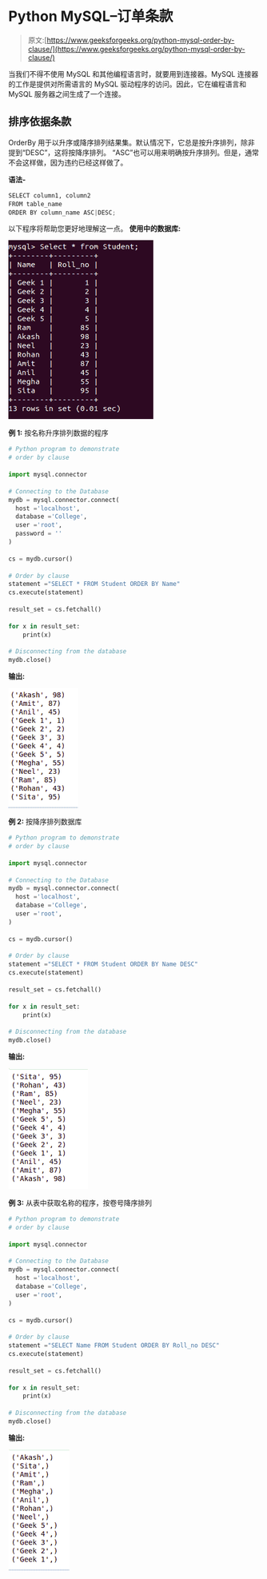 # Python MySQL–订单条款

> 原文:[https://www.geeksforgeeks.org/python-mysql-order-by-clause/](https://www.geeksforgeeks.org/python-mysql-order-by-clause/)

当我们不得不使用 MySQL 和其他编程语言时，就要用到连接器。MySQL 连接器的工作是提供对所需语言的 MySQL 驱动程序的访问。因此，它在编程语言和 MySQL 服务器之间生成了一个连接。

## 排序依据条款

OrderBy 用于以升序或降序排列结果集。默认情况下，它总是按升序排列，除非提到“DESC”，这将按降序排列。
“ASC”也可以用来明确按升序排列。但是，通常不会这样做，因为违约已经这样做了。

**语法-**

```py
SELECT column1, column2
FROM table_name
ORDER BY column_name ASC|DESC;

```

以下程序将帮助您更好地理解这一点。
**使用中的数据库:**

![python-order-by](img/a00fc8f291a64c3e8aa3555ab062bf2d.png)

**例 1:** 按名称升序排列数据的程序

```py
# Python program to demonstrate
# order by clause

import mysql.connector

# Connecting to the Database
mydb = mysql.connector.connect(
  host ='localhost',
  database ='College',
  user ='root',
  password = ''
)

cs = mydb.cursor()

# Order by clause
statement ="SELECT * FROM Student ORDER BY Name"
cs.execute(statement)

result_set = cs.fetchall()

for x in result_set:
    print(x)

# Disconnecting from the database
mydb.close()
```

**输出:**

![python-mysql-order-by](img/95e2f98d8605b3202d827cbb36730b38.png)

**例 2:** 按降序排列数据库

```py
# Python program to demonstrate
# order by clause

import mysql.connector

# Connecting to the Database
mydb = mysql.connector.connect(
  host ='localhost',
  database ='College',
  user ='root',
)

cs = mydb.cursor()

# Order by clause
statement ="SELECT * FROM Student ORDER BY Name DESC"
cs.execute(statement)

result_set = cs.fetchall()

for x in result_set:
    print(x)

# Disconnecting from the database  
mydb.close()
```

**输出:**

![python-mysql-order-by-2](img/8903700df9af2cf0672f7986a52545ee.png)

**例 3:** 从表中获取名称的程序，按卷号降序排列

```py
# Python program to demonstrate
# order by clause

import mysql.connector

# Connecting to the Database
mydb = mysql.connector.connect(
  host ='localhost',
  database ='College',
  user ='root',
)

cs = mydb.cursor()

# Order by clause
statement ="SELECT Name FROM Student ORDER BY Roll_no DESC"
cs.execute(statement)

result_set = cs.fetchall()

for x in result_set:
    print(x)

# Disconnecting from the database
mydb.close()
```

**输出:**

![python-mysql-order-by-3](img/3a7e1c652d72abf72b03c39370bc1438.png)